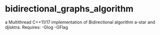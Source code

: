 # bidirectional_graphs_algorithm
a Multithread C++11/17 implementation of Bidirectional algorithm a-star and djisktra. 
Requires:
-Glog
-GFlag
